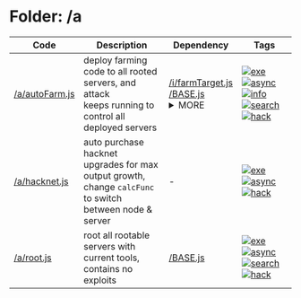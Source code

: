 <!-- begin script info -->
# Folder: /a
Code|Description|Dependency|Tags
-|-|-|-
[/a/autoFarm.js](./autoFarm.js)|deploy farming code to all rooted servers, and attack<br>keeps running to control all deployed servers|[/i/farmTarget.js](../i/farmTarget.js)<br>[/BASE.js](../BASE.js)<details><summary>MORE</summary>[/i/route.js](../i/route.js)</details>|[![exe](https://img.shields.io/badge/-exe-gold)](#exe)[![async](https://img.shields.io/badge/-async-black)](#async)[![info](https://img.shields.io/badge/-info-cyan)](#info)[![search](https://img.shields.io/badge/-search-blue)](#search)[![hack](https://img.shields.io/badge/-hack-green)](#hack)
[/a/hacknet.js](./hacknet.js)|auto purchase hacknet upgrades for max output growth,<br>change `calcFunc` to switch between node & server|-|[![exe](https://img.shields.io/badge/-exe-gold)](#exe)[![async](https://img.shields.io/badge/-async-black)](#async)[![hack](https://img.shields.io/badge/-hack-green)](#hack)
[/a/root.js](./root.js)|root all rootable servers with current tools,<br>contains no exploits|[/BASE.js](../BASE.js)|[![exe](https://img.shields.io/badge/-exe-gold)](#exe)[![async](https://img.shields.io/badge/-async-black)](#async)[![search](https://img.shields.io/badge/-search-blue)](#search)[![hack](https://img.shields.io/badge/-hack-green)](#hack)
